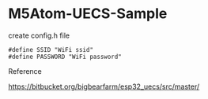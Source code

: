 # M5Atom-UECS-Sample

create config.h file

```
#define SSID "WiFi ssid"
#define PASSWORD "WiFi password"
```

Reference

https://bitbucket.org/bigbearfarm/esp32_uecs/src/master/
